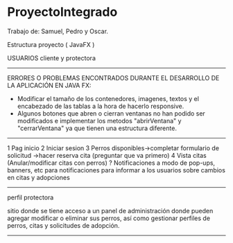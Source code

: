 # ProyectoIntegrado

Trabajo de: Samuel, Pedro y Oscar.

Estructura proyecto ( JavaFX )

USUARIOS cliente y protectora

-----------------------------------------------------------------------------------------------------------------------------------

ERRORES O PROBLEMAS ENCONTRADOS DURANTE EL DESARROLLO DE LA APLICACIÓN EN JAVA FX:
- Modificar el tamaño de los contenedores, imagenes, textos y el encabezado de las tablas a la hora de hacerlo responsive.
- Algunos botones que abren o cierran ventanas no han podido ser modificados e implementar los metodos "abrirVentana" y "cerrarVentana" ya que tienen una estructura diferente.

-----------------------------------------------------------------------------------------------------------------------------------

1 Pag inicio
2 Iniciar sesion
3 Perros disponibles->completar formulario de solicitud ->hacer reserva cita (preguntar que va primero)
4 Vista citas (Anular/modificar citas con perros)
? Notificaciones a modo de pop-ups, banners, etc para notificaciones para informar a los usuarios sobre cambios en citas y adopciones

-------------------------------------------------------------------------------------------------------------------------------------

perfil protectora

sitio donde se tiene acceso a un panel de administración donde pueden agregar modificar o eliminar sus perros, así como gestionar perfiles de perros, citas y solicitudes de adopción.


-------------------------------------------------------------------------------------------------------------------------------------
